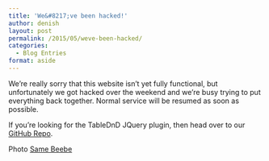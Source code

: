 ```yaml
---
title: 'We&#8217;ve been hacked!'
author: denish
layout: post
permalink: /2015/05/weve-been-hacked/
categories:
  - Blog Entries
format: aside
---
```

We&#8217;re really sorry that this website isn&#8217;t yet fully functional, but unfortunately we got hacked over the weekend and we&#8217;re busy trying to put everything back together. Normal service will be resumed as soon as possible.

If you&#8217;re looking for the TableDnD JQuery plugin, then head over to our [GitHub Repo][1].

Photo <a href="https://flic.kr/p/9fCyNZ" target="_blank">Same Beebe</a>

 [1]: https://github.com/isocra/TableDnD
